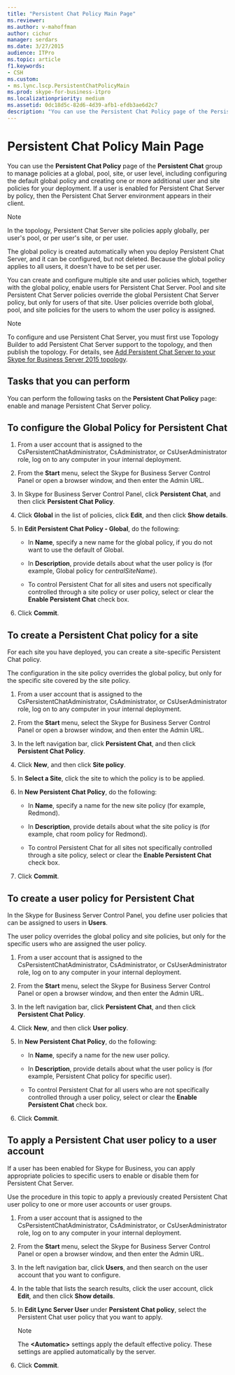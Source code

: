 ```yaml
---
title: "Persistent Chat Policy Main Page"
ms.reviewer: 
ms.author: v-mahoffman
author: cichur
manager: serdars
ms.date: 3/27/2015
audience: ITPro
ms.topic: article
f1.keywords:
- CSH
ms.custom:
- ms.lync.lscp.PersistentChatPolicyMain
ms.prod: skype-for-business-itpro
ms.localizationpriority: medium
ms.assetid: 0dc18d5c-82d6-4d39-afb1-efdb3ae6d2c7
description: "You can use the Persistent Chat Policy page of the Persistent Chat group to manage policies at a global, pool, site, or user level, including configuring the default global policy and creating one or more additional user and site policies for your deployment. If a user is enabled for Persistent Chat Server by policy, then the Persistent Chat Server environment appears in their client."
---
```


# Persistent Chat Policy Main Page
 
You can use the **Persistent Chat Policy** page of the **Persistent Chat** group to manage policies at a global, pool, site, or user level, including configuring the default global policy and creating one or more additional user and site policies for your deployment. If a user is enabled for Persistent Chat Server by policy, then the Persistent Chat Server environment appears in their client.
  
> [!NOTE]
> In the topology, Persistent Chat Server site policies apply globally, per user's pool, or per user's site, or per user. 
  
The global policy is created automatically when you deploy Persistent Chat Server, and it can be configured, but not deleted. Because the global policy applies to all users, it doesn't have to be set per user.
  
You can create and configure multiple site and user policies which, together with the global policy, enable users for Persistent Chat Server. Pool and site Persistent Chat Server policies override the global Persistent Chat Server policy, but only for users of that site. User policies override both global, pool, and site policies for the users to whom the user policy is assigned.
  
> [!NOTE]
> To configure and use Persistent Chat Server, you must first use Topology Builder to add Persistent Chat Server support to the topology, and then publish the topology. For details, see [Add Persistent Chat Server to your Skype for Business Server 2015 topology](../../deploy/deploy-persistent-chat-server/add-persistent-chat-server.md). 
  
## Tasks that you can perform

You can perform the following tasks on the **Persistent Chat Policy** page: enable and manage Persistent Chat Server policy.
  
## To configure the Global Policy for Persistent Chat

1. From a user account that is assigned to the CsPersistentChatAdministrator, CsAdministrator, or CsUserAdministrator role, log on to any computer in your internal deployment.
    
2. From the **Start** menu, select the Skype for Business Server Control Panel or open a browser window, and then enter the Admin URL.
    
3. In Skype for Business Server Control Panel, click **Persistent Chat**, and then click **Persistent Chat Policy**.
    
4. Click **Global** in the list of policies, click **Edit**, and then click **Show details**.
    
5. In **Edit Persistent Chat Policy - Global**, do the following:
    
   - In **Name**, specify a new name for the global policy, if you do not want to use the default of Global.
    
   - In **Description**, provide details about what the user policy is (for example, Global policy for  _centralSiteName_).
    
   - To control Persistent Chat for all sites and users not specifically controlled through a site policy or user policy, select or clear the **Enable Persistent Chat** check box.
    
6. Click **Commit**.
    
## To create a Persistent Chat policy for a site

For each site you have deployed, you can create a site-specific Persistent Chat policy.
  
The configuration in the site policy overrides the global policy, but only for the specific site covered by the site policy.
  
1. From a user account that is assigned to the CsPersistentChatAdministrator, CsAdministrator, or CsUserAdministrator role, log on to any computer in your internal deployment.
    
2. From the **Start** menu, select the Skype for Business Server Control Panel or open a browser window, and then enter the Admin URL.
    
3. In the left navigation bar, click **Persistent Chat**, and then click **Persistent Chat Policy**.
    
4. Click **New**, and then click **Site policy**.
    
5. In **Select a Site**, click the site to which the policy is to be applied.
    
6. In **New Persistent Chat Policy**, do the following:
    
   - In **Name**, specify a name for the new site policy (for example, Redmond).
    
   - In **Description**, provide details about what the site policy is (for example, chat room policy for Redmond).
    
   - To control Persistent Chat for all sites not specifically controlled through a site policy, select or clear the **Enable Persistent Chat** check box.
    
7. Click **Commit**.
    
## To create a user policy for Persistent Chat

In the Skype for Business Server Control Panel, you define user policies that can be assigned to users in **Users**.
  
The user policy overrides the global policy and site policies, but only for the specific users who are assigned the user policy.
  
1. From a user account that is assigned to the CsPersistentChatAdministrator, CsAdministrator, or CsUserAdministrator role, log on to any computer in your internal deployment.
    
2. From the **Start** menu, select the Skype for Business Server Control Panel or open a browser window, and then enter the Admin URL.
    
3. In the left navigation bar, click **Persistent Chat**, and then click **Persistent Chat Policy**.
    
4. Click **New**, and then click **User policy**.
    
5. In **New Persistent Chat Policy**, do the following:
    
   - In **Name**, specify a name for the new user policy.
    
   - In **Description**, provide details about what the user policy is (for example, Persistent Chat policy for specific user).
    
   - To control Persistent Chat for all users who are not specifically controlled through a user policy, select or clear the **Enable Persistent Chat** check box.
    
6. Click **Commit**.
    
## To apply a Persistent Chat user policy to a user account

If a user has been enabled for Skype for Business, you can apply appropriate policies to specific users to enable or disable them for Persistent Chat Server.
  
Use the procedure in this topic to apply a previously created Persistent Chat user policy to one or more user accounts or user groups.
  
1. From a user account that is assigned to the CsPersistentChatAdministrator, CsAdministrator, or CsUserAdministrator role, log on to any computer in your internal deployment.
    
2. From the **Start** menu, select the Skype for Business Server Control Panel or open a browser window, and then enter the Admin URL.
    
3. In the left navigation bar, click **Users**, and then search on the user account that you want to configure.
    
4. In the table that lists the search results, click the user account, click **Edit**, and then click **Show details**.
    
5. In **Edit Lync Server User** under **Persistent Chat policy**, select the Persistent Chat user policy that you want to apply.
    
    > [!NOTE]
    > The **\<Automatic\>** settings apply the default effective policy. These settings are applied automatically by the server.
  
6. Click **Commit**.
    

